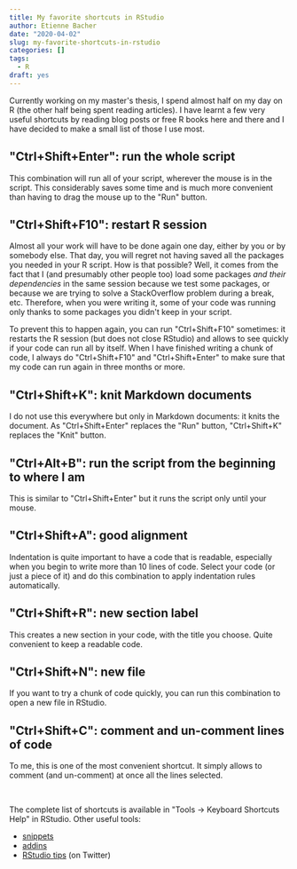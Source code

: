 ```yaml
---
title: My favorite shortcuts in RStudio
author: Etienne Bacher
date: "2020-04-02"
slug: my-favorite-shortcuts-in-rstudio
categories: []
tags:
  - R
draft: yes
---
```


Currently working on my master's thesis, I spend almost half on my day on R (the other half being spent reading articles). I have learnt a few very useful shortcuts by reading blog posts or free R books here and there and I have decided to make a small list of those I use most.

## "Ctrl+Shift+Enter": run the whole script

This combination will run all of your script, wherever the mouse is in the script. This considerably saves some time and is much more convenient than having to drag the mouse up to the "Run" button.

## "Ctrl+Shift+F10": restart R session

Almost all your work will have to be done again one day, either by you or by somebody else. That day, you will regret not having saved all the packages you needed in your R script. How is that possible? Well, it comes from the fact that I (and presumably other people too) load some packages *and their dependencies* in the same session because we test some packages, or because we are trying to solve a StackOverflow problem during a break, etc. Therefore, when you were writing it, some of your code was running only thanks to some packages you didn't keep in your script.

To prevent this to happen again, you can run "Ctrl+Shift+F10" sometimes: it restarts the R session (but does not close RStudio) and allows to see quickly if your code can run all by itself. When I have finished writing a chunk of code, I always do "Ctrl+Shift+F10" and "Ctrl+Shift+Enter" to make sure that my code can run again in three months or more.

## "Ctrl+Shift+K": knit Markdown documents

I do not use this everywhere but only in Markdown documents: it knits the document. As "Ctrl+Shift+Enter" replaces the "Run" button, "Ctrl+Shift+K" replaces the "Knit" button.

## "Ctrl+Alt+B": run the script from the beginning to where I am

This is similar to "Ctrl+Shift+Enter" but it runs the script only until your mouse. 

## "Ctrl+Shift+A": good alignment

Indentation is quite important to have a code that is readable, especially when you begin to write more than 10 lines of code. Select your code (or just a piece of it) and do this combination to apply indentation rules automatically.

## "Ctrl+Shift+R": new section label

This creates a new section in your code, with the title you choose. Quite convenient to keep a readable code. 

## "Ctrl+Shift+N": new file
 
If you want to try a chunk of code quickly, you can run this combination to open a new file in RStudio.

## "Ctrl+Shift+C": comment and un-comment lines of code

To me, this is one of the most convenient shortcut. It simply allows to comment (and un-comment) at once all the lines selected.

<br>

The complete list of shortcuts is available in "Tools -> Keyboard Shortcuts Help" in RStudio.
Other useful tools:

* [snippets](https://rstudio.github.io/rstudio-extensions/rstudio_snippets.html) 
* [addins](https://rstudio.github.io/rstudioaddins/)
* [RStudio tips](https://twitter.com/rstudiotips) (on Twitter) 
